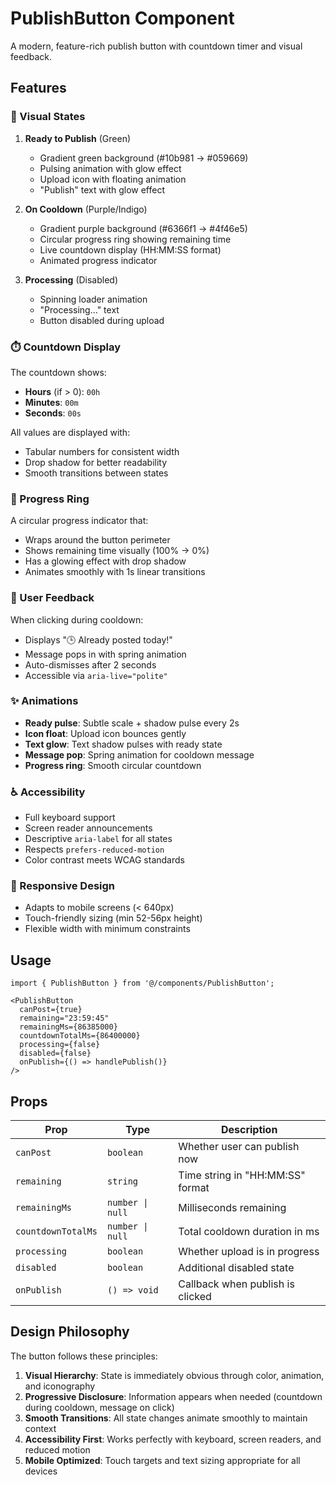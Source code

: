 # PublishButton Component

A modern, feature-rich publish button with countdown timer and visual feedback.

## Features

### 🎯 Visual States

1. **Ready to Publish** (Green)
   - Gradient green background (#10b981 → #059669)
   - Pulsing animation with glow effect
   - Upload icon with floating animation
   - "Publish" text with glow effect

2. **On Cooldown** (Purple/Indigo)
   - Gradient purple background (#6366f1 → #4f46e5)
   - Circular progress ring showing remaining time
   - Live countdown display (HH:MM:SS format)
   - Animated progress indicator

3. **Processing** (Disabled)
   - Spinning loader animation
   - "Processing…" text
   - Button disabled during upload

### ⏱️ Countdown Display

The countdown shows:
- **Hours** (if > 0): `00h`
- **Minutes**: `00m`
- **Seconds**: `00s`

All values are displayed with:
- Tabular numbers for consistent width
- Drop shadow for better readability
- Smooth transitions between states

### 🎨 Progress Ring

A circular progress indicator that:
- Wraps around the button perimeter
- Shows remaining time visually (100% → 0%)
- Has a glowing effect with drop shadow
- Animates smoothly with 1s linear transitions

### 💬 User Feedback

When clicking during cooldown:
- Displays "🕒 Already posted today!"
- Message pops in with spring animation
- Auto-dismisses after 2 seconds
- Accessible via `aria-live="polite"`

### ✨ Animations

- **Ready pulse**: Subtle scale + shadow pulse every 2s
- **Icon float**: Upload icon bounces gently
- **Text glow**: Text shadow pulses with ready state
- **Message pop**: Spring animation for cooldown message
- **Progress ring**: Smooth circular countdown

### ♿ Accessibility

- Full keyboard support
- Screen reader announcements
- Descriptive `aria-label` for all states
- Respects `prefers-reduced-motion`
- Color contrast meets WCAG standards

### 📱 Responsive Design

- Adapts to mobile screens (< 640px)
- Touch-friendly sizing (min 52-56px height)
- Flexible width with minimum constraints

## Usage

```tsx
import { PublishButton } from '@/components/PublishButton';

<PublishButton
  canPost={true}
  remaining="23:59:45"
  remainingMs={86385000}
  countdownTotalMs={86400000}
  processing={false}
  disabled={false}
  onPublish={() => handlePublish()}
/>
```

## Props

| Prop | Type | Description |
|------|------|-------------|
| `canPost` | `boolean` | Whether user can publish now |
| `remaining` | `string` | Time string in "HH:MM:SS" format |
| `remainingMs` | `number \| null` | Milliseconds remaining |
| `countdownTotalMs` | `number \| null` | Total cooldown duration in ms |
| `processing` | `boolean` | Whether upload is in progress |
| `disabled` | `boolean` | Additional disabled state |
| `onPublish` | `() => void` | Callback when publish is clicked |

## Design Philosophy

The button follows these principles:

1. **Visual Hierarchy**: State is immediately obvious through color, animation, and iconography
2. **Progressive Disclosure**: Information appears when needed (countdown during cooldown, message on click)
3. **Smooth Transitions**: All state changes animate smoothly to maintain context
4. **Accessibility First**: Works perfectly with keyboard, screen readers, and reduced motion
5. **Mobile Optimized**: Touch targets and text sizing appropriate for all devices
